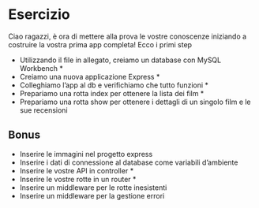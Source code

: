 # Esercizio
Ciao ragazzi, è ora di mettere alla prova le vostre conoscenze iniziando a costruire la vostra prima app completa! Ecco i primi step

- Utilizzando il file in allegato, creiamo un database con MySQL Workbench *
- Creiamo una nuova applicazione Express *
- Colleghiamo l’app al db e verifichiamo che tutto funzioni *
- Prepariamo una rotta index per ottenere la lista dei film  *
- Prepariamo una rotta show per ottenere i dettagli di un singolo film e le sue recensioni

## Bonus
- Inserire le immagini nel progetto express
- Inserire i dati di connessione al database come variabili d’ambiente
- Inserire le vostre API in controller *
- Inserire le vostre rotte in un router  *
- Inserire un middleware per le rotte inesistenti
- Inserire un middleware per la gestione errori